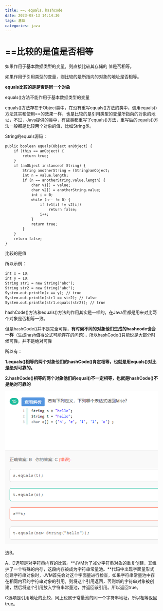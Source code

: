 ```yaml
---
title: ==，equals，hashcode
date: 2023-08-13 14:14:36
tags: 基础
categories: java
---
```


# ==比较的是值是否相等

 <!-- more -->

如果作用于基本数据类型的变量，则直接比较其存储的 值是否相等，

如果作用于引用类型的变量，则比较的是所指向的对象的地址是否相等。

**equals比较的是是否是同一个对象**

equals()方法不能作用于基本数据类型的变量

equals()方法存在于Object类中，在没有重写equals()方法的类中，调用equals()方法其实和使用==的效果一样，也是比较的是引用类型的变量所指向的对象的地址，不过，Java提供的类中，有些类都重写了equals()方法，重写后的equals()方法一般都是比较两个对象的值，比如String类。

String的equals源码：

```
public boolean equals(Object anObject) {
    if (this == anObject) {
        return true;
    }
    if (anObject instanceof String) {
        String anotherString = (String)anObject;
        int n = value.length;
        if (n == anotherString.value.length) {
            char v1[] = value;
            char v2[] = anotherString.value;
            int i = 0;
            while (n-- != 0) {
                if (v1[i] != v2[i])
                    return false;
                i++;
            }
            return true;
        }
    }
    return false;
}
```

比较的是值

所以示例：

```
int x = 10;
int y = 10;
String str1 = new String("abc");
String str2 = new String("abc");
System.out.println(x == y); // true
System.out.println(str1 == str2); // false
System.out.println(str1.equals(str2)); // true
```

hashCode()方法和equals()方法的作用其实是一样的，在Java里都是用来对比两个对象是否相等一致。

但是hashCode()并不是完全可靠，**有时候不同的对象他们生成的hashcode也会一样**（生成hash值得公式可能存在的问题），所以hashCode()只能说是大部分时候可靠，并不是绝对可靠

所以有：

**1.equals()相等的两个对象他们的hashCode()肯定相等，也就是用equals()对比是绝对可靠的。**

**2.hashCode()相等的两个对象他们的equal()不一定相等，也就是hashCode()不是绝对可靠的**

![img](/iamges/==，equals，hashcode/1.png)

选B。

A、D选项是对字符串内容的比较。**JVM为了减少字符串对象的重复创建，其维护了一个特殊的内存，这段内存被成为字符串常量池。**代码中出现字面量形式创建字符串对象时，JVM首先会对这个字面量进行检查，如果字符串常量池中存在相同内容的字符串对象的引用，则将这个引用返回，否则新的字符串对象被创建，然后将这个引用放入字符串常量池，并返回该引用。所以返回true。

C选项是引用地址的比较，同上也属于常量池的同一个字符串地址，所以相等返回true。

